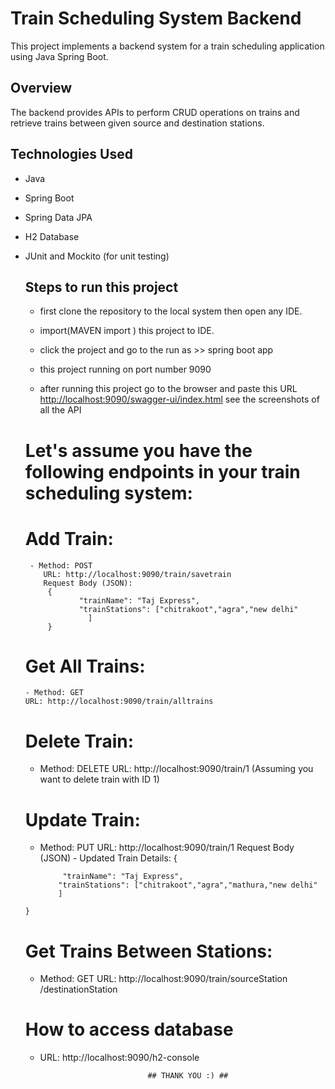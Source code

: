# Train Scheduling System Backend

This project implements a backend system for a train scheduling application using Java Spring Boot.

## Overview

The backend provides APIs to perform CRUD operations on trains and retrieve trains between given source and destination stations.

## Technologies Used

- Java
- Spring Boot
- Spring Data JPA
- H2 Database
- JUnit  and Mockito (for unit testing)

  
  ## Steps to run this project
   - first clone the repository to the local system then open any IDE.
   - import(MAVEN import ) this project to IDE.

   - click the project and go to the run as >> spring boot app
   - this project running on port number 9090
   - after running this project go to the browser and paste this URL <http://localhost:9090/swagger-ui/index.html> see the screenshots of all the API
     # 

    # Let's assume you have the following endpoints in your train scheduling system:

    # Add Train:
       - Method: POST
          URL: http://localhost:9090/train/savetrain
          Request Body (JSON):
           {
                  "trainName": "Taj Express",
                  "trainStations": ["chitrakoot","agra","new delhi"
                    ]
           }
   # Get All Trains:
      - Method: GET
      URL: http://localhost:9090/train/alltrains
  
   # Delete Train:
     - Method: DELETE
      URL: http://localhost:9090/train/1
     (Assuming you want to delete train with ID 1)

   # Update Train:
     - Method: PUT
       URL: http://localhost:9090/train/1
       Request Body (JSON) - Updated Train Details:
        {
  
                "trainName": "Taj Express",
               "trainStations": ["chitrakoot","agra","mathura,"new delhi"
               ]
      }

   # Get Trains Between Stations:
     - Method: GET
       URL: http://localhost:9090/train/sourceStation /destinationStation
       

    # How to access database
     - URL: http://localhost:9090/h2-console 

                                   ## THANK YOU :) ##
